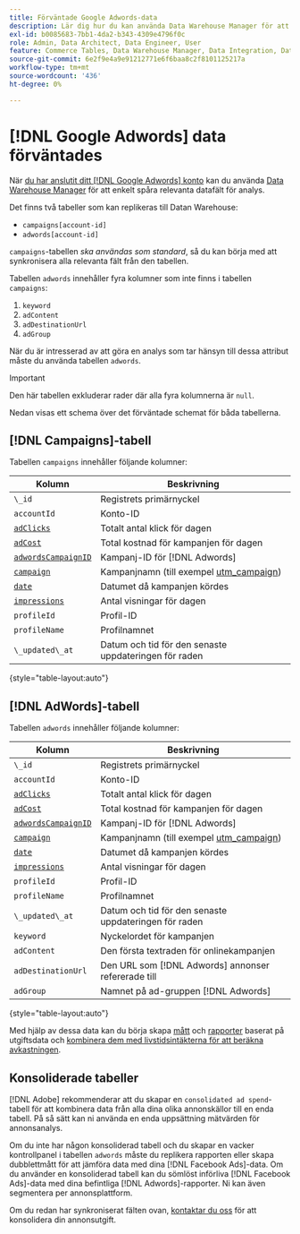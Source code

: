 ```yaml
---
title: Förväntade Google Adwords-data
description: Lär dig hur du kan använda Data Warehouse Manager för att enkelt spåra relevanta datafält för analys.
exl-id: b0085683-7bb1-4da2-b343-4309e4796f0c
role: Admin, Data Architect, Data Engineer, User
feature: Commerce Tables, Data Warehouse Manager, Data Integration, Data Import/Export
source-git-commit: 6e2f9e4a9e91212771e6f6baa8c2f8101125217a
workflow-type: tm+mt
source-wordcount: '436'
ht-degree: 0%

---
```


# [!DNL Google Adwords] data förväntades

När [du har anslutit ditt [!DNL Google Adwords] konto](../integrations/google-adwords.md) kan du använda [Data Warehouse Manager](../../data-warehouse-mgr/tour-dwm.md) för att enkelt spåra relevanta datafält för analys.

Det finns två tabeller som kan replikeras till Datan Warehouse:

* `campaigns[account-id]`
* `adwords[account-id]`

`campaigns`-tabellen *ska användas som standard*, så du kan börja med att synkronisera alla relevanta fält från den tabellen.

Tabellen `adwords` innehåller fyra kolumner som inte finns i tabellen `campaigns`:

1. `keyword`
1. `adContent`
1. `adDestinationUrl`
1. `adGroup`

När du är intresserad av att göra en analys som tar hänsyn till dessa attribut måste du använda tabellen `adwords`.

>[!IMPORTANT]
>
>Den här tabellen exkluderar rader där alla fyra kolumnerna är `null`.

Nedan visas ett schema över det förväntade schemat för båda tabellerna.

## [!DNL Campaigns]-tabell

Tabellen `campaigns` innehåller följande kolumner:

| **Kolumn** | **Beskrivning** |
|-----|-----|
| `\_id` | Registrets primärnyckel |
| `accountId` | Konto-ID |
| [`adClicks`](https://ga-dev-tools.google/dimensions-metrics-explorer/#view=detail&amp;group=adwords&amp;jump=ga_adclicks) | Totalt antal klick för dagen |
| [`adCost`](https://ga-dev-tools.google/dimensions-metrics-explorer/#view=detail&amp;group=adwords&amp;jump=ga_adcost) | Total kostnad för kampanjen för dagen |
| [`adwordsCampaignID`](https://ga-dev-tools.google/dimensions-metrics-explorer/#view=detail&amp;group=adwords&amp;jump=ga_adwordscampaignid) | Kampanj-ID för [!DNL Adwords] |
| [`campaign`](https://ga-dev-tools.google/dimensions-metrics-explorer/#view=detail&amp;group=traffic_sources&amp;jump=ga_campaign) | Kampanjnamn (till exempel [utm\_campaign](https://support.google.com/analytics/answer/1033867?hl=en)) |
| [`date`](https://ga-dev-tools.google/dimensions-metrics-explorer/#view=detail&amp;group=time&amp;jump=ga_date) | Datumet då kampanjen kördes |
| [`impressions`](https://ga-dev-tools.google/dimensions-metrics-explorer/#view=detail&amp;group=adwords&amp;jump=ga_impressions) | Antal visningar för dagen |
| `profileId` | Profil-ID |
| `profileName` | Profilnamnet |
| `\_updated\_at` | Datum och tid för den senaste uppdateringen för raden |

{style="table-layout:auto"}

## [!DNL AdWords]-tabell

Tabellen `adwords` innehåller följande kolumner:

| **Kolumn** | **Beskrivning** |
|-----|-----|
| `\_id` | Registrets primärnyckel |
| `accountId` | Konto-ID |
| [`adClicks`](https://ga-dev-tools.google/dimensions-metrics-explorer/#view=detail&amp;group=adwords&amp;jump=ga_adclicks) | Totalt antal klick för dagen |
| [`adCost`](https://ga-dev-tools.google/dimensions-metrics-explorer/#view=detail&amp;group=adwords&amp;jump=ga_adcost) | Total kostnad för kampanjen för dagen |
| [`adwordsCampaignID`](https://ga-dev-tools.google/dimensions-metrics-explorer/#view=detail&amp;group=adwords&amp;jump=ga_adwordscampaignid) | Kampanj-ID för [!DNL Adwords] |
| [`campaign`](https://ga-dev-tools.google/dimensions-metrics-explorer/#view=detail&amp;group=traffic_sources&amp;jump=ga_campaign) | Kampanjnamn (till exempel [utm\_campaign](https://support.google.com/analytics/answer/1033867?hl=en)) |
| [`date`](https://ga-dev-tools.google/dimensions-metrics-explorer/#view=detail&amp;group=time&amp;jump=ga_date) | Datumet då kampanjen kördes |
| [`impressions`](https://ga-dev-tools.google/dimensions-metrics-explorer/#view=detail&amp;group=adwords&amp;jump=ga_impressions) | Antal visningar för dagen |
| `profileId` | Profil-ID |
| `profileName` | Profilnamnet |
| `\_updated\_at` | Datum och tid för den senaste uppdateringen för raden |
| `keyword` | Nyckelordet för kampanjen |
| `adContent` | Den första textraden för onlinekampanjen |
| `adDestinationUrl` | Den URL som [!DNL Adwords] annonser refererade till |
| `adGroup` | Namnet på ad-gruppen [!DNL Adwords] |

{style="table-layout:auto"}

Med hjälp av dessa data kan du börja skapa [mått](../../../data-user/reports/ess-manage-data-metrics.md) och [rapporter](../../../tutorials/using-visual-report-builder.md) baserat på utgiftsdata och [kombinera dem med livstidsintäkterna för att beräkna avkastningen](../../analysis/roi-ad-camp.md).

## Konsoliderade tabeller

[!DNL Adobe] rekommenderar att du skapar en `consolidated ad spend`-tabell för att kombinera data från alla dina olika annonskällor till en enda tabell. På så sätt kan ni använda en enda uppsättning mätvärden för annonsanalys.

Om du inte har någon konsoliderad tabell och du skapar en vacker kontrollpanel i tabellen `adwords` måste du replikera rapporten eller skapa dubblettmått för att jämföra data med dina [!DNL Facebook Ads]-data. Om du använder en konsoliderad tabell kan du sömlöst införliva [!DNL Facebook Ads]-data med dina befintliga [!DNL Adwords]-rapporter. Ni kan även segmentera per annonsplattform.

Om du redan har synkroniserat fälten ovan, [kontaktar du oss](https://experienceleague.adobe.com/docs/commerce-knowledge-base/kb/troubleshooting/miscellaneous/mbi-service-policies.html) för att konsolidera din annonsutgift.
